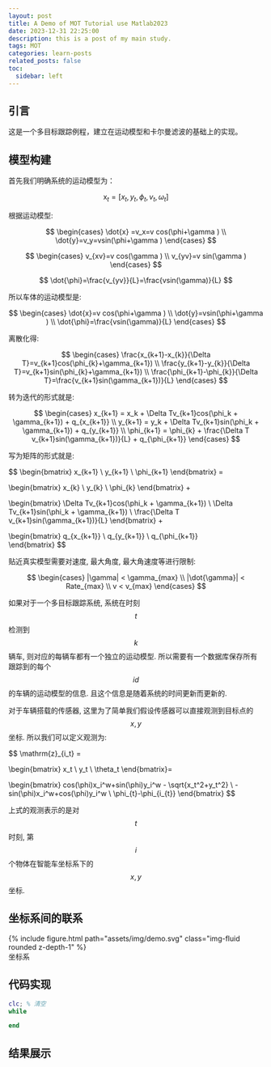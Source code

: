 ```yaml
---
layout: post
title: A Demo of MOT Tutorial use Matlab2023
date: 2023-12-31 22:25:00
description: this is a post of my main study.
tags: MOT
categories: learn-posts
related_posts: false
toc:
  sidebar: left
---
```


## 引言

这是一个多目标跟踪例程，建立在运动模型和卡尔曼滤波的基础上的实现。

## 模型构建

首先我们明确系统的运动模型为：

$$
\mathrm{x}_{t} = [ 
    x_t,y_t,\phi_t,v_t,\omega_t
]
$$

根据运动模型:

$$
\begin{cases}
\dot{x} =v_x=v cos(\phi+\gamma ) \\
\dot{y}=v_y=vsin(\phi+\gamma ) 
\end{cases}
$$

$$
\begin{cases}
v_{xv}=v cos(\gamma ) \\
v_{yv}=v sin(\gamma )
\end{cases}
$$

$$
\dot{\phi}=\frac{v_{yv}}{L}=\frac{vsin(\gamma)}{L}
$$

所以车体的运动模型是:

$$
\begin{cases}
\dot{x}=v cos(\phi+\gamma ) \\
\dot{y}=vsin(\phi+\gamma ) \\
\dot{\phi}=\frac{vsin(\gamma)}{L}
\end{cases}
$$

离散化得:

$$
\begin{cases}
  \frac{x_{k+1}-x_{k}}{\Delta T}=v_{k+1}cos(\phi_{k}+\gamma_{k+1})  \\
  \frac{y_{k+1}-y_{k}}{\Delta T}=v_{k+1}sin(\phi_{k}+\gamma_{k+1})  \\
  \frac{\phi_{k+1}-\phi_{k}}{\Delta T}=\frac{v_{k+1}sin(\gamma_{k+1})}{L}      
\end{cases}
$$

转为迭代的形式就是:

$$
\begin{cases}
  x_{k+1} = x_k + \Delta Tv_{k+1}cos(\phi_k + \gamma_{k+1}) + q_{x_{k+1}} \\
  y_{k+1} = y_k + \Delta Tv_{k+1}sin(\phi_k + \gamma_{k+1}) + q_{y_{k+1}} \\
  \phi_{k+1} = \phi_{k} + \frac{\Delta T v_{k+1}sin(\gamma_{k+1})}{L} + q_{\phi_{k+1}}     
\end{cases}
$$

写为矩阵的形式就是:

$$
\begin{bmatrix}
    x_{k+1} \\
    y_{k+1} \\
    \phi_{k+1}
\end{bmatrix} = 

\begin{bmatrix}
    x_{k} \\
    y_{k} \\
    \phi_{k} 
\end{bmatrix} +

\begin{bmatrix}
    \Delta Tv_{k+1}cos(\phi_k + \gamma_{k+1}) \\
    \Delta Tv_{k+1}sin(\phi_k + \gamma_{k+1}) \\
    \frac{\Delta T v_{k+1}sin(\gamma_{k+1})}{L}
\end{bmatrix} +

\begin{bmatrix}
    q_{x_{k+1}} \\
    q_{y_{k+1}} \\
    q_{\phi_{k+1}}   
\end{bmatrix}
$$

贴近真实模型需要对速度, 最大角度, 最大角速度等进行限制: 

$$
\begin{cases}
    |\gamma| < \gamma_{max} \\
    |\dot{\gamma}| < Rate_{max} \\
    v < v_{max}
\end{cases}
$$


如果对于一个多目标跟踪系统, 系统在时刻 $$t$$ 检测到 $$k$$ 辆车, 则对应的每辆车都有一个独立的运动模型. 所以需要有一个数据库保存所有跟踪到的每个 $$id$$ 的车辆的运动模型的信息. 且这个信息是随着系统的时间更新而更新的. 

对于车辆搭载的传感器, 这里为了简单我们假设传感器可以直接观测到目标点的 $$x,y$$ 坐标. 所以我们可以定义观测为:



$$
\mathrm{z}_{i_t} = 

\begin{bmatrix}
    x_t \\
    y_t \\
    \theta_t
\end{bmatrix}=

\begin{bmatrix}
    cos(\phi)x_i^w+sin(\phi)y_i^w - \sqrt{x_t^2+y_t^2} \\
    -sin(\phi)x_i^w+cos(\phi)y_i^w \\
    \phi_{t}-\phi_{i_{t}}
\end{bmatrix}
$$

上式的观测表示的是对 $$t$$ 时刻, 第 $$i$$ 个物体在智能车坐标系下的 $$x,y$$ 坐标. 

## 坐标系间的联系

<div class="row mt-3">
    <div class="col-sm mt-3 mt-md-0">
        {% include figure.html path="assets/img/demo.svg" class="img-fluid rounded z-depth-1" %}
    </div>
</div>
<div class="caption">
    坐标系
</div>

## 代码实现

```matlab
clc; % 清空
while

end

```

## 结果展示


